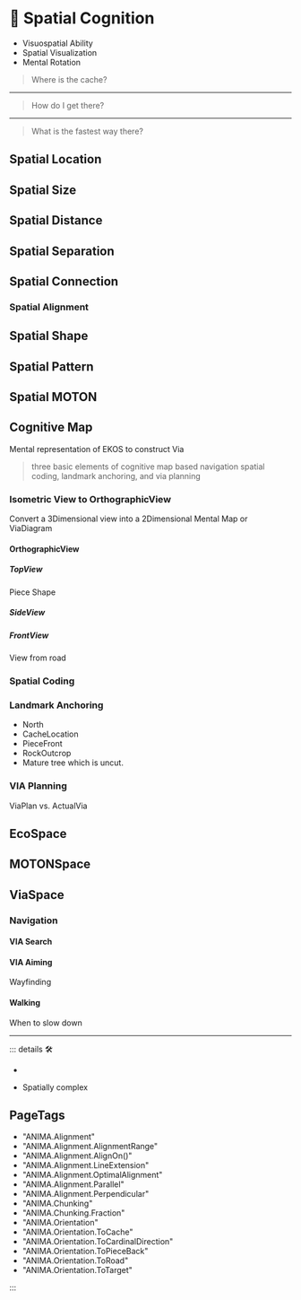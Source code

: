 # 💜 <anima>Spatial Cognition</anima>

- Visuospatial Ability
- Spatial Visualization
- Mental Rotation

> Where is the cache?
---
> How do I get there?
---
> What is the fastest way there?

## Spatial Location

## Spatial Size

## Spatial Distance

## Spatial Separation

## Spatial Connection

### Spatial Alignment

## Spatial Shape

## Spatial Pattern

## Spatial MOTON

## Cognitive Map

Mental representation of EKOS to construct Via

> three basic elements of cognitive map based navigation spatial coding, landmark anchoring, and via planning

### Isometric View to OrthographicView

Convert a 3Dimensional view into a 2Dimensional Mental Map or ViaDiagram

#### OrthographicView

##### TopView

Piece Shape

##### SideView

##### FrontView

View from road

### Spatial Coding

### Landmark Anchoring

- North
- CacheLocation
- PieceFront
- RockOutcrop
- Mature tree which is uncut.

### VIA Planning

ViaPlan vs. ActualVia

## <ekos>EcoSpace</ekos>

## <motor>MOTONSpace</motor>

## <via>ViaSpace</via>

### Navigation

#### VIA Search

#### VIA Aiming

Wayfinding

#### Walking

When to slow down

---

<!-- =================================================== -->
<!-- =================================================== -->
<!-- =================================================== -->
<!-- =================================================== -->
<!-- =================================================== -->
::: details 🛠

-

- Spatially complex

<h2>PageTags</h2>

- "ANIMA.Alignment"
- "ANIMA.Alignment.AlignmentRange"
- "ANIMA.Alignment.AlignOn()"
- "ANIMA.Alignment.LineExtension"
- "ANIMA.Alignment.OptimalAlignment"
- "ANIMA.Alignment.Parallel"
- "ANIMA.Alignment.Perpendicular"
- "ANIMA.Chunking"
- "ANIMA.Chunking.Fraction"
- "ANIMA.Orientation"
- "ANIMA.Orientation.ToCache"
- "ANIMA.Orientation.ToCardinalDirection"
- "ANIMA.Orientation.ToPieceBack"
- "ANIMA.Orientation.ToRoad"
- "ANIMA.Orientation.ToTarget"

:::
